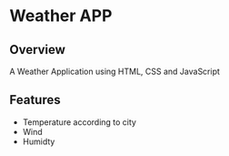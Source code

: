 # Weather APP

## Overview
A Weather Application using HTML, CSS and JavaScript


## Features
- Temperature according to city
- Wind
- Humidty
